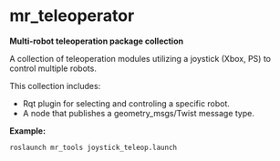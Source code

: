 mr_teleoperator
===============

<strong>Multi-robot teleoperation package collection</strong>

A collection  of teleoperation modules utilizing a joystick (Xbox, PS) to control multiple robots.

This collection includes: 
<ul> 
  <li>
    Rqt plugin  for selecting and controling a specific robot.
  </li>
   <li>
   A node that publishes a geometry_msgs/Twist message type.
   </li>
</ul> 


<strong>Example:</strong>
```
roslaunch mr_tools joystick_teleop.launch
```
